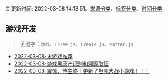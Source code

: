 :alarm_clock: 更新时间: 2022-03-08 14:13:51。[来源分类](../README.md)、[标签分类](../TAGS.md)、[时间分类](../TIMELINE.md)

## 游戏开发


> 关键字：`游戏`、`Three.js`、`Create.js`、`Matter.js`



- [2022-03-08-求游戏推荐](https://www.v2ex.com/t/838934) 
- [2022-03-08-游戏黑灰产识别和溯源取证](https://toutiao.io/k/ivkhjaa) 
- [2022-03-08-震惊，博主终于更新了坦克大战小游戏！！！](https://toutiao.io/k/5b6lzfv) 